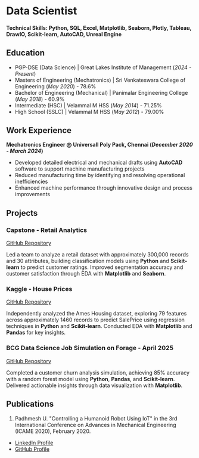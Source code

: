 # Data Scientist

#### Technical Skills: Python, SQL, Excel, Matplotlib, Seaborn, Plotly, Tableau, DrawIO, Scikit-learn, AutoCAD, Unreal Engine

## Education
- PGP-DSE (Data Science) | Great Lakes Institute of Management (_2024 - Present_)  
- Masters of Engineering (Mechatronics) | Sri Venkateswara College of Engineering (_May 2020_) - 78.6%  
- Bachelor of Engineering (Mechanical) | Panimalar Engineering College (_May 2018_) - 60.9%  
- Intermediate (HSC) | Velammal M HSS (_May 2014_) - 71.25%  
- High School (SSLC) | Velammal M HSS (_May 2012_) - 79.00%

## Work Experience
**Mechatronics Engineer @ Universall Poly Pack, Chennai (_December 2020 - March 2024_)**
- Developed detailed electrical and mechanical drafts using **AutoCAD** software to support machine manufacturing projects
- Reduced manufacturing time by identifying and resolving operational inefficiencies
- Enhanced machine performance through innovative design and process improvements

## Projects
### Capstone - Retail Analytics
[GitHub Repository](https://github.com/PadhmeshU/PadhmeshU-Capstone-retail-analytic-classification-project)

Led a team to analyze a retail dataset with approximately 300,000 records and 30 attributes, building classification models using **Python** and **Scikit-learn** to predict customer ratings. Improved segmentation accuracy and customer satisfaction through EDA with **Matplotlib** and **Seaborn**.

### Kaggle - House Prices
[GitHub Repository](https://github.com/PadhmeshU/HousePriceKaggle)

Independently analyzed the Ames Housing dataset, exploring 79 features across approximately 1460 records to predict SalePrice using regression techniques in **Python** and **Scikit-learn**. Conducted EDA with **Matplotlib** and **Pandas** for key insights.

### BCG Data Science Job Simulation on Forage - April 2025
[GitHub Repository](https://github.com/PadhmeshU/BCG_Job_Simulations)

Completed a customer churn analysis simulation, achieving 85% accuracy with a random forest model using **Python**, **Pandas**, and **Scikit-learn**. Delivered actionable insights through data visualization with **Matplotlib**.

## Publications
1. Padhmesh U. "Controlling a Humanoid Robot Using IoT" in the 3rd International Conference on Advances in Mechanical Engineering (ICAME 2020), February 2020.

- [LinkedIn Profile](https://www.linkedin.com/in/padhmeshu/)
- [GitHub Profile](https://github.com/PadhmeshU)
